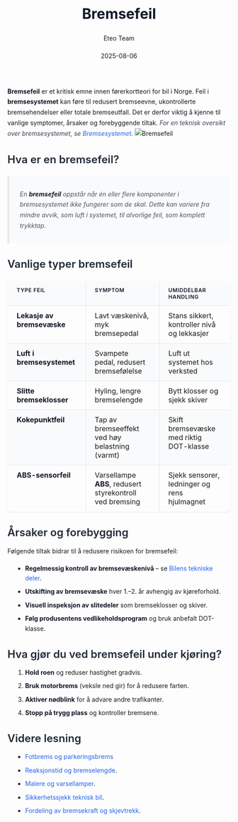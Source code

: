 ﻿---
title: "Bremsefeil"
date: 2025-08-06
draft: false
author: "Eteo Team"
description: "Guide to Bremsefeil for Norwegian driving theory exam."
categories: ["Driving Theory"]
tags: ["driving", "theory", "safety"]
featured_image: "/blog/bremsefeil/bremsefeil-image.svg"
---
<style>
/* Base text styling */
.article-content {
  font-family: 'Inter', -apple-system, BlinkMacSystemFont, 'Segoe UI', Roboto, Oxygen, Ubuntu, Cantarell, 'Open Sans', 'Helvetica Neue', sans-serif;
  line-height: 1.6;
  color: #1f2937;
  font-size: 16px;
}
/* Headers */
h1 {
  font-size: 2rem;
  font-weight: 700;
  margin: 2rem 0 1.5rem;
  color: #111827;
}
h2 {
  font-size: 1.5rem;
  font-weight: 600;
  margin: 2rem 0 1rem;
  color: #1f2937;
}
h3 {
  font-size: 1.25rem;
  font-weight: 600;
  margin: 1.5rem 0 0.75rem;
  color: #374151;
}
/* Paragraphs */
p {
  margin: 1rem 0;
  line-height: 1.7;
}
/* Lists */
ul, ol {
  margin: 1rem 0 1rem 1.5rem;
  padding-left: 1rem;
}
li {
  margin-bottom: 0.5rem;
  line-height: 1.6;
}
/* Bold and emphasis text */
strong, b {
  font-weight: 700 !important;
  color: #111827;
}
em, i {
  font-style: italic;
  color: #374151;
}
strong em, b i, em strong, i b {
  font-weight: 700 !important;
  font-style: italic;
  color: #111827;
}
/* Links */
a {
  color: #2563eb;
  text-decoration: none;
  transition: color 0.2s ease;
}
a:hover {
  color: #1d4ed8;
  text-decoration: underline;
}
/* Code blocks */
pre, code {
  font-family: 'SFMono-Regular', Consolas, 'Liberation Mono', Menlo, monospace;
  background-color: #f3f4f6;
  border-radius: 0.375rem;
  font-size: 0.875em;
}
pre {
  padding: 1rem;
  overflow-x: auto;
  margin: 1rem 0;
}
code {
  padding: 0.2em 0.4em;
}
/* Blockquotes */
blockquote {
  border-left: 4px solid #e5e7eb;
  margin: 1.5rem 0;
  padding: 0.75rem 1rem 0.75rem 1.5rem;
  background-color: #f9fafb;
  color: #4b5563;
  font-style: italic;
}
/* Tables */
table {
  margin: 1.5rem auto !important;
  border-collapse: collapse !important;
  width: 100% !important;
  max-width: 100%;
  box-shadow: 0 1px 3px rgba(0,0,0,0.1) !important;
  border-radius: 0.5rem !important;
  overflow: hidden !important;
  border: 1px solid #e5e7eb !important;
  display: table !important;
}
th, td {
  padding: 0.75rem 1.25rem !important;
  text-align: left !important;
  border: 1px solid #e5e7eb !important;
  vertical-align: top;
}
th {
  background-color: #f9fafb !important;
  font-weight: 600 !important;
  color: #111827 !important;
  text-transform: uppercase !important;
  font-size: 0.75rem !important;
  letter-spacing: 0.05em !important;
}
tr:nth-child(even) {
  background-color: #f9fafb !important;
}
tr:hover {
  background-color: #f3f4f6 !important;
}
/* Responsive adjustments */
@media (max-width: 768px) {
  .article-content {
    font-size: 15px;
  }
  h1 { font-size: 1.75rem; }
  h2 { font-size: 1.375rem; }
  h3 { font-size: 1.125rem; }
  table {
    display: block !important;
    overflow-x: auto !important;
    -webkit-overflow-scrolling: touch;
  }
}
</style>
**Bremsefeil** er et kritisk emne innen førerkortteori for bil i Norge. Feil i **bremsesystemet** kan føre til redusert bremseevne, ukontrollerte bremsehendelser eller totale bremseutfall. Det er derfor viktig å kjenne til vanlige symptomer, årsaker og forebyggende tiltak.
*For en teknisk oversikt over bremsesystemet, se [Bremsesystemet](/blogs/teori/bremsesystemet "Bremsesystemet - Hydrauliske kretser, bremsevæske og komponenter").*
![Bremsefeil](/blog/bremsefeil/bremsefeil-image.svg)
## Hva er en bremsefeil?
> En **bremsefeil** oppstår når én eller flere komponenter i bremsesystemet ikke fungerer som de skal. Dette kan variere fra mindre avvik, som luft i systemet, til alvorlige feil, som komplett trykktap.
## Vanlige typer bremsefeil
| Type feil                  | Symptom                                            | Umiddelbar handling                                |
|----------------------------|----------------------------------------------------|-----------------------------------------------------|
| **Lekasje av bremsevæske** | Lavt væskenivå, myk bremsepedal                    | Stans sikkert, kontroller nivå og lekkasjer         |
| **Luft i bremsesystemet**  | Svampete pedal, redusert bremsefølelse             | Luft ut systemet hos verksted                       |
| **Slitte bremseklosser**   | Hyling, lengre bremselengde                        | Bytt klosser og sjekk skiver                        |
| **Kokepunktfeil**          | Tap av bremseeffekt ved høy belastning (varmt)     | Skift bremsevæske med riktig DOT-klasse             |
| **ABS-sensorfeil**         | Varsellampe **ABS**, redusert styrekontroll ved bremsing | Sjekk sensorer, ledninger og rens hjulmagnet |
## Årsaker og forebygging
Følgende tiltak bidrar til å redusere risikoen for bremsefeil:
* **Regelmessig kontroll av bremsevæskenivå** – se [Bilens tekniske deler](/blogs/teori/bilens-tekniske-deler "Bilens tekniske deler - Oversikt over bilens hovedkomponenter").
* **Utskifting av bremsevæske** hver 1.–2. år avhengig av kjøreforhold.
* **Visuell inspeksjon av slitedeler** som bremseklosser og skiver.
* **Følg produsentens vedlikeholdsprogram** og bruk anbefalt DOT-klasse.
## Hva gjør du ved bremsefeil under kjøring?
1. **Hold roen** og reduser hastighet gradvis.
2. **Bruk motorbrems** (veksle ned gir) for å redusere farten.
3. **Aktiver nødblink** for å advare andre trafikanter.
4. **Stopp på trygg plass** og kontroller bremsene.
## Videre lesning
* [Fotbrems og parkeringsbrems](/blogs/teori/fotbrems-og-parkeringsbrems "Fotbrems og parkeringsbrems - Servicebrems og parkeringsbrems")
* [Reaksjonstid og bremselengde](/blogs/teori/reaksjonstid-og-bremselengde "Reaksjonstid og bremselengde - Stoppeavstand og reaksjonstid").
* [Malere og varsellamper](/blogs/teori/malere-og-varsellamper "Malere og varsellamper - Forklaring av varseltegn").
* [Sikkerhetssjekk teknisk bil](/blogs/teori/sikkerhetssjekk-teknisk-bil "Sikkerhetssjekk teknisk bil - Rutinemessig sjekk før kjøring").
* [Fordeling av bremsekraft og skjevtrekk](/blogs/teori/fordeling-av-bremsekraft-og-skjevtrekk "Fordeling av bremsekraft og skjevtrekk - Unngå skjevtrekk ved bremsing").